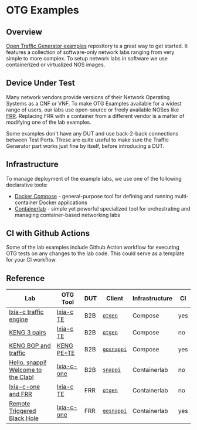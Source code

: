 # OTG Examples

## Overview 

[Open Traffic Generator examples](https://github.com/open-traffic-generator/otg-examples) repository is a great way to get started. It features a collection of software-only network labs ranging from very simple to more complex. To setup network labs in software we use containerized or virtualized NOS images.

## Device Under Test

Many network vendors provide versions of their Network Operating Systems as a CNF or VNF. To make OTG Examples available for a widest range of users, our labs use open-source or freely available NOSes like [FRR](https://frrouting.org/). Replacing FRR with a container from a different vendor is a matter of modifying one of the lab examples.

Some examples don't have any DUT and use back-2-back connections between Test Ports. These are quite useful to make sure the Traffic Generator part works just fine by itself, before introducing a DUT.

## Infrastructure

To manage deployment of the example labs, we use one of the following declarative tools:

* [Docker Compose](https://docs.docker.com/compose/) - general-purpose tool for defining and running multi-container Docker applications
* [Containerlab](https://containerlab.dev/) - simple yet powerful specialized tool for orchestrating and managing container-based networking labs

## CI with Github Actions

Some of the lab examples include Github Action workflow for executing OTG tests on any changes to the lab code. This could serve as a template for your CI workflow.

## Reference

| Lab                                                                                                                     | OTG Tool    | DUT  | Client     | Infrastructure | CI  |
| ----------------------------------------------------------------------------------------------------------------------- | ----------- | ---- | ---------- | -------------- | --- |
| [Ixia-c traffic engine](https://github.com/open-traffic-generator/otg-examples/blob/main/docker-compose/b2b)            | [Ixia-c TE](../implementations.md#ixia-c)   | B2B  | [`otgen`](../clients/otgen.md)    | Compose        | yes |
| [KENG 3 pairs](https://github.com/open-traffic-generator/otg-examples/blob/main/docker-compose/b2b-3pair)               | [Ixia-c TE](../implementations.md#ixia-c)   | B2B  | [`otgen`](../clients/otgen.md)    | Compose        | no  |
| [KENG BGP and traffic](https://github.com/open-traffic-generator/otg-examples/blob/main/docker-compose/cpdp-b2b)        | [KENG PE+TE](../implementations.md#keng)  | B2B  | [`gosnappi`](../clients/gosnappi.md) | Compose        | yes |
| [Hello, snappi! Welcome to the Clab!](https://github.com/open-traffic-generator/otg-examples/blob/main/clab/ixia-c-b2b) | [Ixia-c-one](https://github.com/open-traffic-generator/ixia-c/blob/main/docs/deployments.md#deploy-ixia-c-one-using-containerlab)  | B2B  | [`snappi`](../clients/snappi.md)   | Containerlab   | no  |
| [Ixia-c-one and FRR](https://github.com/open-traffic-generator/otg-examples/blob/main/clab/ixia-c-te-frr)               | [Ixia-c TE](../implementations.md#ixia-c)   | FRR  | [`otgen`](../clients/otgen.md)    | Containerlab   | no  |
| [Remote Triggered Black Hole](https://github.com/open-traffic-generator/otg-examples/blob/main/clab/rtbh)               | [Ixia-c-one](https://github.com/open-traffic-generator/ixia-c/blob/main/docs/deployments.md#deploy-ixia-c-one-using-containerlab)  | FRR  | [`gosnappi`](../clients/gosnappi.md) | Containerlab   | yes |
